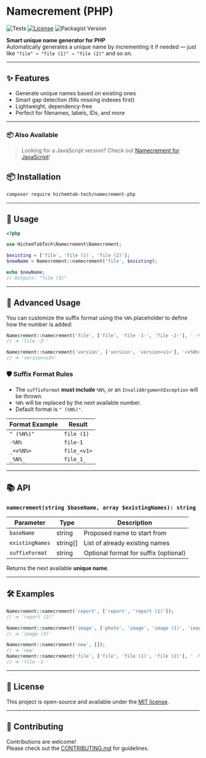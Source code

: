 # Namecrement (PHP)

<!--suppress HtmlDeprecatedAttribute -->
<p align="center">

![Tests](https://github.com/HichemTab-tech/Namecrement-php/workflows/Tests/badge.svg)
[![License](https://img.shields.io/badge/license-MIT-green.svg)](https://github.com/HichemTab-tech/Namecrement-php/blob/master/LICENSE)
![Packagist Version](https://img.shields.io/packagist/v/hichemtab-tech/namecrement)

</p>

**Smart unique name generator for PHP**  
Automatically generates a unique name by incrementing it if needed — just like `"file" → "file (1)" → "file (2)"` and so on.

---

## ✨ Features

- Generate unique names based on existing ones
- Smart gap detection (fills missing indexes first)
- Lightweight, dependency-free
- Perfect for filenames, labels, IDs, and more

---

### 📦 Also Available

> Looking for a JavaScript version? Check out [Namecrement for JavaScript](https://github.com/HichemTab-tech/Namecrement)!

## 📦 Installation

```bash
composer require hichemtab-tech/namecrement-php
```

---

## 🚀 Usage

```php
<?php

use HichemTabTech\Namecrement\Namecrement;

$existing = ['file', 'file (1)', 'file (2)'];
$newName = Namecrement::namecrement('file', $existing);

echo $newName; 
// Outputs: "file (3)"
```
---

## 🧠 Advanced Usage

You can customize the suffix format using the `%N%` placeholder to define how the number is added:

```php
Namecrement::namecrement('file', ['file', 'file -1-', 'file -2-'], ' -%N%-');
// ➔ 'file -3-'

Namecrement::namecrement('version', ['version', 'version<v1>'], '<v%N%>');
// ➔ 'version<v2>'
```

### 🛡 Suffix Format Rules

- The `suffixFormat` **must include** `%N%`, or an `InvalidArgumentException` will be thrown.
- `%N%` will be replaced by the next available number.
- Default format is `" (%N%)"`.

| Format Example    | Result              |
|-------------------|---------------------|
| `" (%N%)"`        | `file (1)`          |
| `-%N%`            | `file-1`            |
| `_<v%N%>`         | `file_<v1>`         |
| `_%N%_`           | `file_1_`           |

---

## 📚 API

### `namecrement(string $baseName, array $existingNames): string`

| Parameter       | Type     | Description                           |
|-----------------|----------|---------------------------------------|
| `baseName`      | string   | Proposed name to start from           |
| `existingNames` | string[] | List of already existing names        |
| `suffixFormat`  | string   | Optional format for suffix (optional) |

Returns the next available **unique name**.

---

## 🛠 Examples

```php
Namecrement::namecrement('report', ['report', 'report (1)']);
// ➔ 'report (2)'

Namecrement::namecrement('image', ['photo', 'image', 'image (1)', 'image (2)']);
// ➔ 'image (3)'

Namecrement::namecrement('new', []);
// ➔ 'new'
Namecrement::namecrement('file', ['file', 'file (1)', 'file (2)'], ' -%N%-');
// ➔ 'file -1-'
```

---

## 📄 License

This project is open-source and available under the [MIT license](LICENSE).

---

## 🤝 Contributing

Contributions are welcome!  
Please check out the [CONTRIBUTING.md](CONTRIBUTING.md) for guidelines.